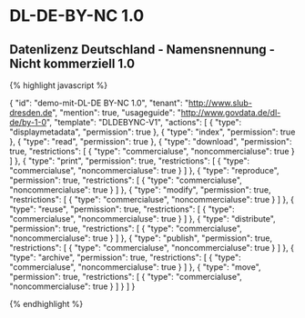# DL-DE-BY-NC 1.0
## Datenlizenz Deutschland - Namensnennung - Nicht kommerziell 1.0


{% highlight javascript %}

{
  "id": "demo-mit-DL-DE BY-NC 1.0",
  "tenant": "http://www.slub-dresden.de",
  "mention": true,
  "usageguide": "http://www.govdata.de/dl-de/by-1-0",
  "template": "DLDEBYNC-V1",
  "actions": [
    {
      "type": "displaymetadata",
      "permission": true
    },
    {
      "type": "index",
      "permission": true
    },
    {
      "type": "read",
      "permission": true
    },
    {
      "type": "download",
      "permission": true,
      "restrictions": [
        {
          "type": "commercialuse",
          "noncommercialuse": true
        }
      ]
    },
    {
      "type": "print",
      "permission": true,
      "restrictions": [
        {
          "type": "commercialuse",
          "noncommercialuse": true
        }
      ]
    },
    {
      "type": "reproduce",
      "permission": true,
      "restrictions": [
        {
          "type": "commercialuse",
          "noncommercialuse": true
        }
      ]
    },
    {
      "type": "modify",
      "permission": true,
      "restrictions": [
        {
          "type": "commercialuse",
          "noncommercialuse": true
        }
      ]
    },
    {
      "type": "reuse",
      "permission": true,
      "restrictions": [
        {
          "type": "commercialuse",
          "noncommercialuse": true
        }
      ]
    },
    {
      "type": "distribute",
      "permission": true,
      "restrictions": [
        {
          "type": "commercialuse",
          "noncommercialuse": true
        }
      ]
    },
    {
      "type": "publish",
      "permission": true,
      "restrictions": [
        {
          "type": "commercialuse",
          "noncommercialuse": true
        }
      ]
    },
    {
      "type": "archive",
      "permission": true,
      "restrictions": [
        {
          "type": "commercialuse",
          "noncommercialuse": true
        }
      ]
    },
    {
      "type": "move",
      "permission": true,
      "restrictions": [
        {
          "type": "commercialuse",
          "noncommercialuse": true
        }
      ]
    }
  ]
}

{% endhighlight %}